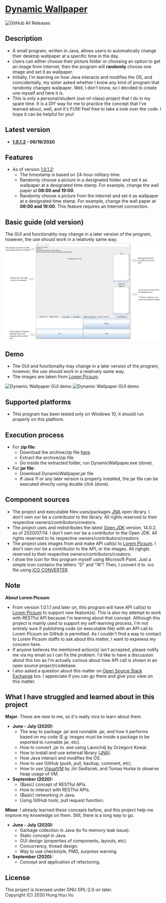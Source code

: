 # [Dynamic Wallpaper](https://github.com/hunghvu/dynamic-wallpaper)

![GitHub All Releases](https://img.shields.io/github/downloads/hunghvu/dynamic-wallpaper/total?label=Total%20downloads&style=for-the-badge)

## Description

- A small program, written in Java, allows users to automatically change their desktop wallpaper at a specific time in the day.
- Users can either choose their picture folder or choosing an option to get an image from Internet, then the program will **randomly** choose one image and set it as wallpaper.
- Initially, I'm learning on how Java interacts and modifies the OS, and coincidentally, my sister asked whether I know any kind of program that randomly changes wallpaper. Well, I don't know, so I decided to create one myself and here it is.
- This is only a personal/student (out-of-class) project that I do in my spare time. It is a DIY way for me to practice the concept that I've learned about, well, and it's FUN! Feel free to take a look over the code. I hope it can be helpful for you!

## Latest version

- **[1.0.1.2](https://github.com/hunghvu/dynamic-wallpaper/releases/tag/v1.0.1.2) - 09/19/2020**

## Features

- As of version [1.0.1.2](https://github.com/hunghvu/dynamic-wallpaper/releases/tag/v1.0.1.2):
  - The timestamp is based on 24-hour military time.
  - Randomly choose a picture in a designated folder and set it as wallpaper at a designated time stamp. For example, change the wall paper at **08:00 and 19:00**.
  - Randomly choose a picture from the Internet and set it as wallpaper at a designated time stamp. For example, change the wall paper at **08:00 and 19:00**. This feature requires an Internet connection.

## Basic guide (old version)

<!---
![](https://github.com/hunghvu/dynamic-wallpaper/blob/master/dynamic-wallpaper/ImageForREADME/Guide.png)
//This is also a way to display image in markdown, but the img will not be displayed properly in published GitHub site
-->
The GUI and functionality may change in a later version of the program, however, the use should work in a relatively same way.
<img src="dynamic-wallpaper/ImageForREADME/Guide.png" alt="User Guide">

## Demo

- The GUI and functionality may change in a later version of the program, however, the use should work in a relatively same way.
- The images are taken from [Lorem Picsum](https://picsum.photos/).
<img src="https://github.com/hunghvu/hunghvu.github.io/blob/master/images/dw-demo-1.webp" alt="Dynamic Wallpaper GUI demo">
<img src="https://github.com/hunghvu/hunghvu.github.io/blob/master/images/dw-demo-2.webp" alt="Dynamic Wallpaper GUI demo">

## Supported platforms

- This program has been tested only on Windows 10, it should run properly on this platform.

## Execution process

- For **zip file**:
  - Download the archive/zip file [here](https://github.com/hunghvu/dynamic-wallpaper/releases/tag/v1.0.1.2).
  - Extract the archive/zip file.
  - Go inside the extracted folder, run DynamicWallpaper.exe (done).
- For **jar file**:
  - Download DynamicWallpaper.jar file
  - If Java 11 or any later version is properly installed, the jar file can be executed directly using double click (done).

## Component sources

- The project and executable files uses/packages [JNA](https://github.com/java-native-access/jna) open library. I don't own nor be a contributor to the library. All rights reserved to their respective owners/contributors/creators.
- The project uses and redistributes the latest [Open JDK](https://jdk.java.net/14/) version, 14.0.2, as of 2020/07/14. I don't own nor be a contributor to the Open JDK. All rights reserved to its respective owners/contributors/creators.
- The project uses images from and make API call(s) to [Lorem Picsum](https://picsum.photos/). I don't own nor be a contributor to the API, or the images. All righgts reserved to their respective owners/contributors/creators.
- I draw the icon for this program myself using Microsoft Paint. Just a simple icon contains the letters "D" and "W"! Then, I convert it to .ico file using [ICO CONVERTER](https://www.icoconverter.com/).

## Note

**About Lorem Picsum**:

- From version 1.0.1.1 and later on, this program will have API call(s) to [Lorem Picsum](https://picsum.photos/) to support new feature(s). This is also my attempt to work with RESTful API because I'm learning about that concept. Although this project is mainly used to support my self-learning process, I'm not entirely sure if publishing code (or executable file) with an API call to Lorem Picsum on GitHub is permitted. As I couldn't find a way to contact to Lorem Picsum staffs to ask about this matter, I want to experess my concern here.
- If anyone believes the mentioned action(s) isn't accepted, please notify me via my email so I can fix the problem. I'd like to have a discussion about this too as I'm actually curious about how API call is shown in an open source project/codebase.
- I also asked a question about this matter on [Open Source Stack Exchange](https://opensource.stackexchange.com/questions/10369/publish-code-on-github-with-a-call-to-public-api) too. I appreciate if you can go there and give your view on this matter.

## What I have struggled and learned about in this project

**Major**. These are new to me, so it's really nice to learn about them.

- **June - July (2020):**
  - The way to package .jar and runnable .jar, and how it performs based on my code (E.g: images must be inside a package to be exported to runnable jar, etc).
  - How to convert .jar to .exe using Launch4j by Grzegorz Kowal.
  - How to install and use external library ([JNA](https://github.com/java-native-access/jna)).
  - How Java interact and modifies the OS.
  - How to use GitHub (push, pull, backup, comment, etc).
  - How to use [VisualVM](https://visualvm.github.io/features.html) by Jiri Sedlacek, and Tomas Hurka to observe heap usage of VM.
- **September (2020):**
  - (Basic) concept of RESTful APIs.
  - How to interact with RESTful APIs.
  - (Basic) networking in Java.
  - Using GitHub tools, pull request function.

**Minor**. I already learned these concepts before, and this project help me improve my knowledge on them. Still, there is a long way to go.

- **June - July (2020):**
  - Garbage collection in Java (to fix memory leak issue).
  - Static concept in Java.
  - GUI design (properties of components, layouts, etc).
  - Concurrency, thread design.
  - Way to use checkstyle, PMD, surpress warning.
- **September (2020):**
  - Concept and application of refactoring.

## License

This project is licensed under GNU GPL-2.0-or-later. <br>
Copyright (C) 2020 Hung Huu Vu
